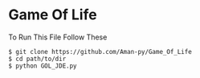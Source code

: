 # Game Of Life

To Run This File Follow These

```
$ git clone https://github.com/Aman-py/Game_Of_Life
$ cd path/to/dir
$ python GOL_JDE.py

```
